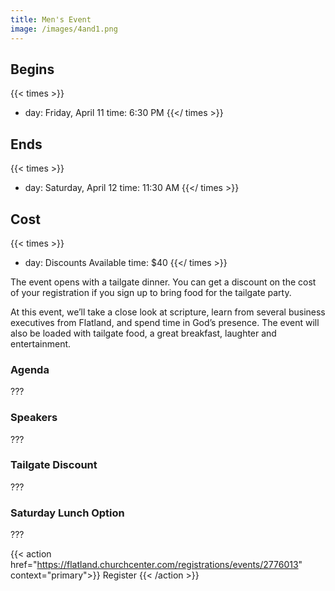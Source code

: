 ```yaml
---
title: Men's Event
image: /images/4and1.png
---
```


## Begins

{{< times >}}
- day: Friday, April 11
  time: 6:30 PM
{{</ times >}}
  
## Ends

{{< times >}}
- day: Saturday, April 12
  time: 11:30 AM
{{</ times >}}
  
## Cost

{{< times >}}
- day: Discounts Available
  time: $40
{{</ times >}}
  
The event opens with a tailgate dinner. You can get a discount on the cost of your registration if you sign up to bring food for the tailgate party.

At this event, we’ll take a close look at scripture, learn from several business executives from Flatland, and spend time in God’s presence. The event will also be loaded with tailgate food, a great breakfast, laughter and entertainment.

### Agenda

???

### Speakers

???

### Tailgate Discount

???

### Saturday Lunch Option

???

{{< action href="https://flatland.churchcenter.com/registrations/events/2776013" context="primary">}}
Register
{{< /action >}}
